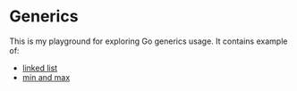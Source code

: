 # Generics

 This is my playground for exploring Go generics usage. It contains example of: 
- [linked list](linkedlist/linkedlist.go)
- [min and max](minmax/minmax.go)